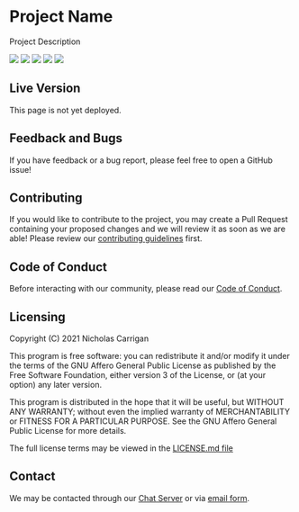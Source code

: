 # Project Name

Project Description

![](https://img.shields.io/codeclimate/maintainability/nhcarrigan/freecodecamp-projects)
![](https://img.shields.io/codeclimate/issues/nhcarrigan/freecodecamp-projects)
![](https://img.shields.io/codeclimate/tech-debt/nhcarrigan/freecodecamp-projects)
![](https://img.shields.io/lgtm/alerts/github/nhcarrigan/freecodecamp-projects)
![](https://img.shields.io/lgtm/grade/javascript/github/nhcarrigan/freecodecamp-projects)

## Live Version

This page is not yet deployed.

<!--This page is currently deployed. [View the live website.]()-->

## Feedback and Bugs

If you have feedback or a bug report, please feel free to open a GitHub issue!

## Contributing

If you would like to contribute to the project, you may create a Pull Request containing your proposed changes and we will review it as soon as we are able! Please review our [contributing guidelines](CONTRIBUTING.md) first.

## Code of Conduct

Before interacting with our community, please read our [Code of Conduct](CODE_OF_CONDUCT.md).

## Licensing

Copyright (C) 2021 Nicholas Carrigan

This program is free software: you can redistribute it and/or modify it under the terms of the GNU Affero General Public License as published by the Free Software Foundation, either version 3 of the License, or (at your option) any later version.

This program is distributed in the hope that it will be useful, but WITHOUT ANY WARRANTY; without even the implied warranty of MERCHANTABILITY or FITNESS FOR A PARTICULAR PURPOSE. See the GNU Affero General Public License for more details.

The full license terms may be viewed in the [LICENSE.md file](./LICENSE.md)

## Contact

We may be contacted through our [Chat Server](http://chat.nhcarrigan.com) or via [email form](https://contact.nhcarrigan.com).
